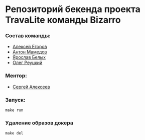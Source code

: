 # Репозиторий бекенда проекта TravaLite команды Bizarro 

### Состав команды:
- [Алексей Егоров](https://github.com/pekanboy)
- [Антон Мамедов](https://github.com/Antosha-gazon)
- [Ярослав Белых](https://github.com/AzisHop)
- [Олег Реуцкий](https://github.com/astlok)

### Ментор:
- [Сергей Алексеев](https://github.com/snalexeev)

### Запуск:
    make run
### Удаление образов докера
    make del
